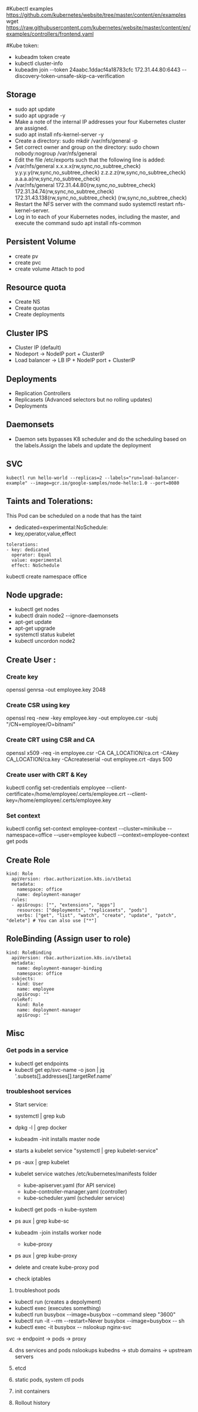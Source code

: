 #Kubectl examples
https://github.com/kubernetes/website/tree/master/content/en/examples
wget https://raw.githubusercontent.com/kubernetes/website/master/content/en/examples/controllers/frontend.yaml

#Kube token:

 - kubeadm token create
 - kubectl cluster-info
 - kubeadm join --token 24aabc.1ddacf4a18783cfc  172.31.44.80:6443 --discovery-token-unsafe-skip-ca-verification

## Storage
- sudo apt update
- sudo apt upgrade -y
- Make a note of the internal IP addresses your four Kubernetes cluster are assigned.
- sudo apt install nfs-kernel-server -y
- Create a directory: sudo mkdir /var/nfs/general -p
- Set correct owner and group on the directory: sudo chown nobody:nogroup /var/nfs/general
- Edit the file /etc/exports such that the following line is added:
- /var/nfs/general      x.x.x.x(rw,sync,no_subtree_check) y.y.y.y(rw,sync,no_subtree_check) z.z.z.z(rw,sync,no_subtree_check) a.a.a.a(rw,sync,no_subtree_check)
- /var/nfs/general      172.31.44.80(rw,sync,no_subtree_check) 172.31.34.74(rw,sync,no_subtree_check) 172.31.43.138(rw,sync,no_subtree_check) (rw,sync,no_subtree_check)
- Restart the NFS server with the command sudo systemctl restart nfs-kernel-server.
- Log in to each of your Kubernetes nodes, including the master, and execute the command sudo apt install nfs-common

## Persistent Volume
- create pv
- create pvc
- create volume
Attach to pod

## Resource quota
- Create NS
- Create quotas
- Create deployments

## Cluster IPS
- Cluster IP (default)
- Nodeport -> NodeIP port + ClusterIP
- Load balancer -> LB IP + NodeIP port + ClusterIP

## Deployments
- Replication Controllers
- Replicasets (Advanced selectors but no rolling updates) 
- Deployments

## Daemonsets
- Daemon sets bypasses K8 scheduler and do the scheduling based on the labels.Assign the labels and update the deployment

## SVC
```kubectl run hello-world --replicas=2 --labels="run=load-balancer-example" --image=gcr.io/google-samples/node-hello:1.0 --port=8080```

## Taints and Tolerations:
This Pod can be scheduled on a node that has the taint 
- dedicated=experimental:NoSchedule:
- key,operator,value,effect

```
tolerations:
- key: dedicated
  operator: Equal
  value: experimental
  effect: NoSchedule
```

kubectl create namespace office

## Node upgrade:

- kubectl get nodes
- kubectl drain node2 --ignore-daemonsets
- apt-get update
- apt-get upgrade
- systemctl status kubelet 
- kubectl uncordon node2 

## Create User :

### Create key
openssl genrsa -out employee.key 2048
### Create CSR using key
openssl req -new -key employee.key -out employee.csr -subj "/CN=employee/O=bitnami"
### Create CRT using CSR and CA
openssl x509 -req -in employee.csr -CA CA_LOCATION/ca.crt -CAkey CA_LOCATION/ca.key -CAcreateserial -out employee.crt -days 500
### Create user with CRT & Key
kubectl config set-credentials employee --client-certificate=/home/employee/.certs/employee.crt  --client-key=/home/employee/.certs/employee.key
### Set context
kubectl config set-context employee-context --cluster=minikube --namespace=office --user=employee
kubectl --context=employee-context get pods

## Create Role
```
kind: Role
  apiVersion: rbac.authorization.k8s.io/v1beta1
  metadata:
    namespace: office
    name: deployment-manager
  rules:
  - apiGroups: ["", "extensions", "apps"]
    resources: ["deployments", "replicasets", "pods"]
    verbs: ["get", "list", "watch", "create", "update", "patch", "delete"] # You can also use ["*"]
```
## RoleBinding (Assign user to role)

```
kind: RoleBinding
  apiVersion: rbac.authorization.k8s.io/v1beta1
  metadata:
    name: deployment-manager-binding
    namespace: office
  subjects:
  - kind: User
    name: employee
    apiGroup: ""
  roleRef:
    kind: Role
    name: deployment-manager
    apiGroup: ""
```  
## Misc
### Get pods in a service
- kubectl get endpoints 
- kubectl get ep/svc-name -o json | jq '.subsets[].addresses[].targetRef.name'

### troubleshoot services
- Start service:
- systemctl | grep kub
- dpkg -l | grep docker

- kubeadm -init installs master node 
- starts a kubelet service "systemctl | grep kubelet-service"
- ps -aux | grep kubelet
- kubelet service watches /etc/kubernetes/manifests folder
  - kube-apiserver.yaml (for API service)
  - kube-controller-manager.yaml (controller)
  - kube-scheduler.yaml (scheduler service)

- kubectl get pods -n kube-system
- ps aux | grep kube-sc

- kubeadm -join installs worker node
  - kube-proxy
- ps aux | grep kube-proxy
- delete and create kube-proxy pod
- check iptables

1) troubleshoot pods
- kubectl run (creates a depolyment)
- kubectl exec (executes something)
- kubectl run busybox --image=busybox --command sleep "3600" 
- kubectl run -it --rm --restart=Never busybox --image=busybox -- sh
- kubectl exec -it busybox -- nslookup nginx-svc

svc -> endpoint -> pods -> proxy

4) dns services and pods nslookups
kubedns -> stub domains -> upstream servers

5) etcd 
6) static pods, system ctl pods
7) init containers
8) Rollout history
